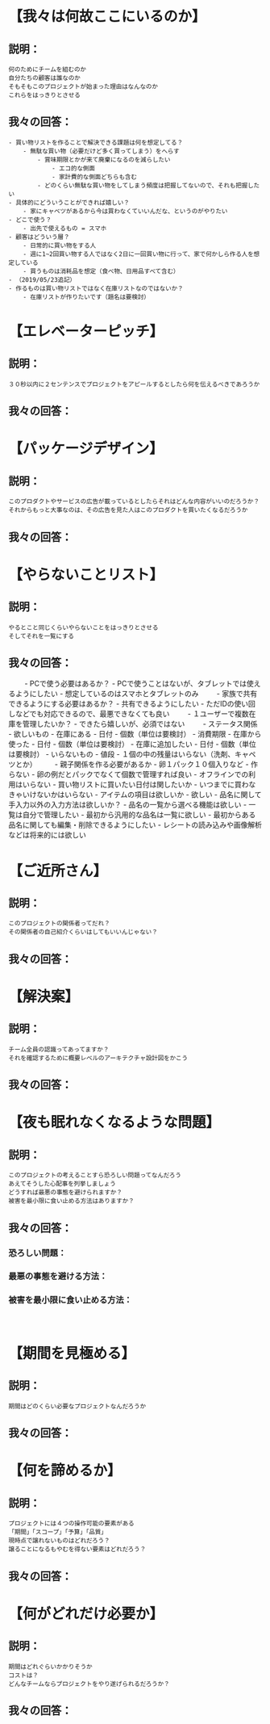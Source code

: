 
# 【我々は何故ここにいるのか】
## 説明：
    何のためにチームを組むのか
    自分たちの顧客は誰なのか
    そもそもこのプロジェクトが始まった理由はなんなのか
    これらをはっきりとさせる

## 我々の回答：
    - 買い物リストを作ることで解決できる課題は何を想定してる？
        - 無駄な買い物（必要だけど多く買ってしまう）をへらす
            - 賞味期限とかが来て廃棄になるのを減らしたい
                - エコ的な側面
                - 家計費的な側面どちらも含む
            - どのくらい無駄な買い物をしてしまう頻度は把握してないので、それも把握したい
    - 具体的にどういうことができれば嬉しい？
        - 家にキャベツがあるから今は買わなくていいんだな、というのがやりたい
    - どこで使う？
        - 出先で使えるもの = スマホ
    - 顧客はどういう層？
        - 日常的に買い物をする人
        - 週に1~2回買い物する人ではなく2日に一回買い物に行って、家で何かしら作る人を想定している
        - 買うものは消耗品を想定（食べ物、日用品すべて含む）
    - （2019/05/23追記）
    - 作るものは買い物リストではなく在庫リストなのではないか？
        - 在庫リストが作りたいです（題名は要検討）
    
# 【エレベーターピッチ】
## 説明：
    ３０秒以内に２センテンスでプロジェクトをアピールするとしたら何を伝えるべきであろうか

## 我々の回答：
    

# 【パッケージデザイン】
## 説明：
    このプロダクトやサービスの広告が載っているとしたらそれはどんな内容がいいのだろうか？
    それからもっと大事なのは、その広告を見た人はこのプロダクトを買いたくなるだろうか

## 我々の回答：

# 【やらないことリスト】
## 説明：
    やるとこと同じくらいやらないことをはっきりとさせる
    そしてそれを一覧にする

## 我々の回答：
　　 - PCで使う必要はあるか？
         - PCで使うことはないが、タブレットでは使えるようにしたい
         - 想定しているのはスマホとタブレットのみ
　　 - 家族で共有できるようにする必要はあるか？
         - 共有できるようにしたい
         - ただIDの使い回しなどでも対応できるので、最悪できなくても良い
　　 - １ユーザーで複数在庫を管理したいか？
         - できたら嬉しいが、必須ではない
　　 - ステータス関係
         - 欲しいもの
         - 在庫にある
              - 日付
              - 個数（単位は要検討）
              - 消費期限
         - 在庫から使った
              - 日付
              - 個数（単位は要検討）
         - 在庫に追加したい
              - 日付
              - 個数（単位は要検討）
         - いらないもの
            - 値段
            - １個の中の残量はいらない（洗剤、キャペツとか）
　　 - 親子関係を作る必要があるか
         - 卵１パック１０個入りなど
         - 作らない 
         - 卵の例だとパックでなくて個数で管理すれば良い
     - オフラインでの利用はいらない
     - 買い物リストに買いたい日付は関したいか
        - いつまでに買わなきゃいけないかはいらない
    - アイテムの項目は欲しいか
        - 欲しい
    - 品名に関して手入力以外の入力方法は欲しいか？
        - 品名の一覧から選べる機能は欲しい
            - 一覧は自分で管理したい
            - 最初から汎用的な品名は一覧に欲しい
                - 最初からある品名に関しても編集・削除できるようにしたい
        - レシートの読み込みや画像解析などは将来的には欲しい

# 【ご近所さん】
## 説明：
    このプロジェクトの関係者ってだれ？
    その関係者の自己紹介くらいはしてもいいんじゃない？

## 我々の回答：

# 【解決案】
## 説明：
    チーム全員の認識ってあってますか？
    それを確認するために概要レベルのアーキテクチャ設計図をかこう

## 我々の回答：

# 【夜も眠れなくなるような問題】
## 説明：
    このプロジェクトの考えることすら恐ろしい問題ってなんだろう
    あえてそうした心配事を列挙しましょう
    どうすれば最悪の事態を避けられますか？
    被害を最小限に食い止める方法はありますか？

## 我々の回答：
### 恐ろしい問題：

### 最悪の事態を避ける方法： 
    
### 被害を最小限に食い止める方法：
 
# 【期間を見極める】
## 説明：
    期間はどのくらい必要なプロジェクトなんだろうか

## 我々の回答：

# 【何を諦めるか】
## 説明：
    プロジェクトには４つの操作可能の要素がある
    「期間」「スコープ」「予算」「品質」
    現時点で譲れないものはどれだろう？
    譲ることになるもやむを得ない要素はどれだろう？

## 我々の回答：

# 【何がどれだけ必要か】
## 説明：
    期間はどれぐらいかかりそうか
    コストは？
    どんなチームならプロジェクトをやり遂げられるだろうか？

## 我々の回答：
